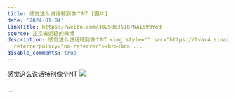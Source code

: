 ```yaml
---
title: 感觉这么说话特别像个NT [图片]
date: '2024-01-04'
linkTitle: https://weibo.com/3825863518/NAi599Yod
source: 正宗毒奶菇的微博
description: 感觉这么说话特别像个NT <img style="" src="https://tvax4.sinaimg.cn/large/e40a0b5egy1hlhnxxoqvlj20j803d75k.jpg"
  referrerpolicy="no-referrer"><br><br> ...
disable_comments: true
---
```

感觉这么说话特别像个NT <img style="" src="https://tvax4.sinaimg.cn/large/e40a0b5egy1hlhnxxoqvlj20j803d75k.jpg" referrerpolicy="no-referrer"><br><br> ...